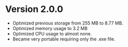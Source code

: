 # Version 2.0.0
* Optimized previous storage from 255 MB to 8.77 MB.
* Optimized memory usage to 3.2 MB
* Optimized CPU usage to almost none.
* Became very portable requiring only the .exe file.
